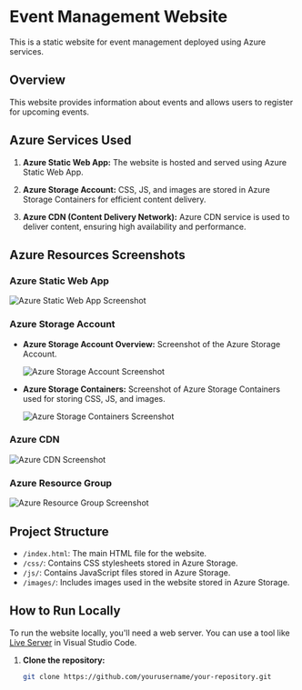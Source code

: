 # Event Management Website

This is a static website for event management deployed using Azure services.

## Overview

This website provides information about events and allows users to register for upcoming events.

## Azure Services Used

1. **Azure Static Web App:**
   The website is hosted and served using Azure Static Web App.

2. **Azure Storage Account:**
   CSS, JS, and images are stored in Azure Storage Containers for efficient content delivery.

3. **Azure CDN (Content Delivery Network):**
   Azure CDN service is used to deliver content, ensuring high availability and performance.

## Azure Resources Screenshots

### Azure Static Web App
![Azure Static Web App Screenshot]([screenshots/azure_static_web_app.png](http://evento-ccerfqaegthphscc.z01.azurefd.net/images/static.png))

### Azure Storage Account

- **Azure Storage Account Overview:**
  Screenshot of the Azure Storage Account.

  ![Azure Storage Account Screenshot](screenshots/azure_storage_account.png)

- **Azure Storage Containers:**
  Screenshot of Azure Storage Containers used for storing CSS, JS, and images.

  ![Azure Storage Containers Screenshot](screenshots/azure_storage_containers.png)

### Azure CDN
![Azure CDN Screenshot](screenshots/azure_cdn.png)

### Azure Resource Group
![Azure Resource Group Screenshot](screenshots/azure_resource_group.png)

## Project Structure

- `/index.html`: The main HTML file for the website.
- `/css/`: Contains CSS stylesheets stored in Azure Storage.
- `/js/`: Contains JavaScript files stored in Azure Storage.
- `/images/`: Includes images used in the website stored in Azure Storage.

## How to Run Locally

To run the website locally, you'll need a web server. You can use a tool like [Live Server](https://marketplace.visualstudio.com/items?itemName=ritwickdey.LiveServer) in Visual Studio Code.

1. **Clone the repository:**
   ```bash
   git clone https://github.com/yourusername/your-repository.git
